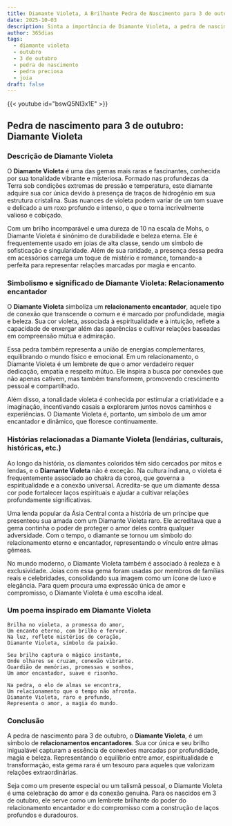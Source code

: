 ```yaml
---
title: Diamante Violeta, A Brilhante Pedra de Nascimento para 3 de outubro
date: 2025-10-03
description: Sinta a importância de Diamante Violeta, a pedra de nascimento de 3 de outubro que simboliza Relacionamento encantador. Deixe que sua beleza e significado iluminem seu dia.
author: 365dias
tags:
  - diamante violeta
  - outubro
  - 3 de outubro
  - pedra de nascimento
  - pedra preciosa
  - joia
draft: false
---
```


{{< youtube id="bswQ5Nl3x1E" >}}

## Pedra de nascimento para 3 de outubro: Diamante Violeta

### Descrição de Diamante Violeta

O **Diamante Violeta** é uma das gemas mais raras e fascinantes, conhecida por sua tonalidade vibrante e misteriosa. Formado nas profundezas da Terra sob condições extremas de pressão e temperatura, este diamante adquire sua cor única devido à presença de traços de hidrogênio em sua estrutura cristalina. Suas nuances de violeta podem variar de um tom suave e delicado a um roxo profundo e intenso, o que o torna incrivelmente valioso e cobiçado.

Com um brilho incomparável e uma dureza de 10 na escala de Mohs, o Diamante Violeta é sinônimo de durabilidade e beleza eterna. Ele é frequentemente usado em joias de alta classe, sendo um símbolo de sofisticação e singularidade. Além de sua raridade, a presença dessa pedra em acessórios carrega um toque de mistério e romance, tornando-a perfeita para representar relações marcadas por magia e encanto.

### Simbolismo e significado de Diamante Violeta: Relacionamento encantador

O **Diamante Violeta** simboliza um **relacionamento encantador**, aquele tipo de conexão que transcende o comum e é marcado por profundidade, magia e beleza. Sua cor violeta, associada à espiritualidade e à intuição, reflete a capacidade de enxergar além das aparências e cultivar relações baseadas em compreensão mútua e admiração.

Essa pedra também representa a união de energias complementares, equilibrando o mundo físico e emocional. Em um relacionamento, o Diamante Violeta é um lembrete de que o amor verdadeiro requer dedicação, empatia e respeito mútuo. Ele inspira a busca por conexões que não apenas cativem, mas também transformem, promovendo crescimento pessoal e compartilhado.

Além disso, a tonalidade violeta é conhecida por estimular a criatividade e a imaginação, incentivando casais a explorarem juntos novos caminhos e experiências. O Diamante Violeta é, portanto, um símbolo de um amor encantador e dinâmico, que floresce continuamente.

### Histórias relacionadas a Diamante Violeta (lendárias, culturais, históricas, etc.)

Ao longo da história, os diamantes coloridos têm sido cercados por mitos e lendas, e o **Diamante Violeta** não é exceção. Na cultura indiana, o violeta é frequentemente associado ao chakra da coroa, que governa a espiritualidade e a conexão universal. Acredita-se que um diamante dessa cor pode fortalecer laços espirituais e ajudar a cultivar relações profundamente significativas.

Uma lenda popular da Ásia Central conta a história de um príncipe que presenteou sua amada com um Diamante Violeta raro. Ele acreditava que a gema continha o poder de proteger o amor deles contra qualquer adversidade. Com o tempo, o diamante se tornou um símbolo do relacionamento eterno e encantador, representando o vínculo entre almas gêmeas.

No mundo moderno, o Diamante Violeta também é associado à realeza e à exclusividade. Joias com essa gema foram usadas por membros de famílias reais e celebridades, consolidando sua imagem como um ícone de luxo e elegância. Para quem procura uma expressão única de amor e compromisso, o Diamante Violeta é uma escolha ideal.

### Um poema inspirado em Diamante Violeta

```
Brilha no violeta, a promessa do amor,  
Um encanto eterno, com brilho e fervor.  
Na luz, reflete mistérios do coração,  
Diamante Violeta, símbolo da paixão.  

Seu brilho captura o mágico instante,  
Onde olhares se cruzam, conexão vibrante.  
Guardião de memórias, promessas e sonhos,  
Um amor encantador, suave e risonho.  

Na pedra, o elo de almas se encontra,  
Um relacionamento que o tempo não afronta.  
Diamante Violeta, raro e profundo,  
Representa o amor, a magia do mundo.
```

### Conclusão

A pedra de nascimento para 3 de outubro, o **Diamante Violeta**, é um símbolo de **relacionamentos encantadores**. Sua cor única e seu brilho inigualável capturam a essência de conexões marcadas por profundidade, magia e beleza. Representando o equilíbrio entre amor, espiritualidade e transformação, esta gema rara é um tesouro para aqueles que valorizam relações extraordinárias.

Seja como um presente especial ou um talismã pessoal, o Diamante Violeta é uma celebração do amor e da conexão genuína. Para os nascidos em 3 de outubro, ele serve como um lembrete brilhante do poder do relacionamento encantador e do compromisso com a construção de laços profundos e duradouros.